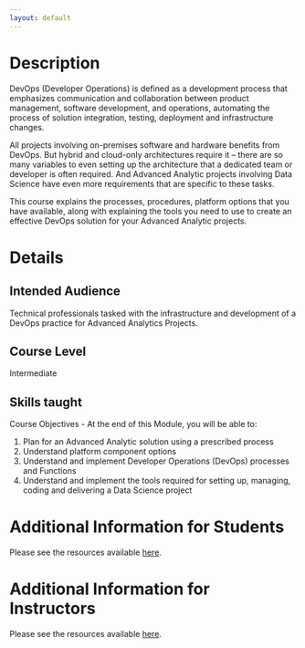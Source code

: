 ```yaml
---
layout: default
---
```


# Description

DevOps (Developer Operations) is defined as a development process that emphasizes communication and collaboration between product management, software development, and operations, automating the process of solution integration, testing, deployment and infrastructure changes. 

All projects involving on-premises software and hardware benefits from DevOps. But hybrid and cloud-only architectures require it – there are so many variables to even setting up the architecture that a dedicated team or developer is often required. And Advanced Analytic projects involving Data Science have even more requirements that are specific to these tasks.

This course explains the processes, procedures, platform options that you have available, along with explaining the tools you need to use to create an effective DevOps solution for your Advanced Analytic projects. 


# Details

## Intended Audience

Technical professionals tasked with the infrastructure and development of a DevOps practice for Advanced Analytics Projects.

## Course Level

Intermediate


## Skills taught

Course Objectives - At the end of this Module, you will be able to:

1. Plan for an Advanced Analytic solution using a prescribed process
2. Understand platform component options
3. Understand and implement Developer Operations (DevOps) processes and Functions
4. Understand and implement the tools required for setting up, managing, coding and delivering a Data Science project

# Additional Information for Students

Please see the resources available [here](Students/student_resources).

# Additional Information for Instructors

Please see the resources available [here](Instructor/instructor_instructions).


